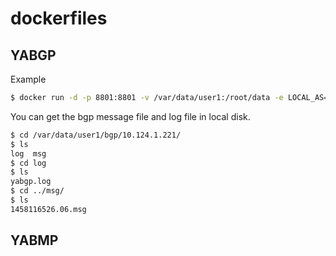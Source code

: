 # dockerfiles

## YABGP

Example

```bash
$ docker run -d -p 8801:8801 -v /var/data/user1:/root/data -e LOCAL_AS=100 -e REMOTE_AS=100 -e REMOTE_IP=10.124.1.221 -e AFI_SAFI=ipv4,ipv6 yabgp:latest
```

You can get the bgp message file and log file in local disk.

``` bash
$ cd /var/data/user1/bgp/10.124.1.221/
$ ls
log  msg
$ cd log
$ ls
yabgp.log
$ cd ../msg/
$ ls
1458116526.06.msg
```

## YABMP


